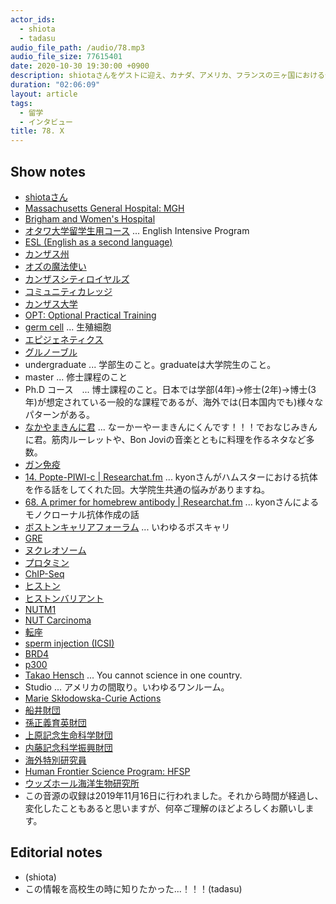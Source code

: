 ```yaml
---
actor_ids:
  - shiota
  - tadasu
audio_file_path: /audio/78.mp3
audio_file_size: 77615401
date: 2020-10-30 19:30:00 +0900
description: shiotaさんをゲストに迎え、カナダ、アメリカ、フランスの三ヶ国における留学体験(学部-博士-ポスドク)についてお聞きしました。
duration: "02:06:09"
layout: article
tags:
  - 留学
  - インタビュー
title: 78. X
---
```


## Show notes
- [shiotaさん](https://twitter.com/SHIO_aka_Hitosh)
- [Massachusetts General Hospital: MGH](https://www.massgeneral.org/)
- [Brigham and Women's Hospital](https://www.brighamandwomens.org/)
- [オタワ大学留学生用コース](https://eip.uottawa.ca/en) ... English Intensive Program
- [ESL (English as a second language)](https://en.wikipedia.org/wiki/English_as_a_second_or_foreign_language)
- [カンザス州](https://ja.wikipedia.org/wiki/%E3%82%AB%E3%83%B3%E3%82%B6%E3%82%B9%E5%B7%9E)
- [オズの魔法使い](https://ja.wikipedia.org/wiki/%E3%82%AA%E3%82%BA%E3%81%AE%E9%AD%94%E6%B3%95%E4%BD%BF%E3%81%84)
- [カンザスシティロイヤルズ](https://www.mlb.com/royals)
- [コミュニティカレッジ](https://www.ryugaku.ne.jp/twoyear/knowledge/commucolle)
- [カンザス大学](https://ja.wikipedia.org/wiki/%E3%82%AB%E3%83%B3%E3%82%B6%E3%82%B9%E5%A4%A7%E5%AD%A6)
- [OPT: Optional Practical Training](https://www.uscis.gov/working-in-the-united-states/students-and-exchange-visitors/optional-practical-training-opt-for-f-1-students)
- [germ cell](https://en.wikipedia.org/wiki/Germ_cell) ... 生殖細胞
- [エピジェネティクス](https://ja.wikipedia.org/wiki/%E3%82%A8%E3%83%94%E3%82%B8%E3%82%A7%E3%83%8D%E3%83%86%E3%82%A3%E3%82%AF%E3%82%B9)
- [グルノーブル](https://ja.wikipedia.org/wiki/%E3%82%B0%E3%83%AB%E3%83%8E%E3%83%BC%E3%83%96%E3%83%AB)
- undergraduate ... 学部生のこと。graduateは大学院生のこと。
- master ... 修士課程のこと
- Ph.D コース　...  博士課程のこと。日本では学部(4年)->修士(2年)->博士(3年)が想定されている一般的な課程であるが、海外では(日本国内でも)様々なパターンがある。
- [なかやまきんに君](https://www.youtube.com/channel/UCOUu8YlbaPz0W2TyFTZHvjA) ... なーかーやーまきんにくんです！！！でおなじみきんに君。筋肉ルーレットや、Bon Joviの音楽とともに料理を作るネタなど多数。
- [ガン免疫](https://ganjoho.jp/public/dia_tre/treatment/immunotherapy/immu02.html)
- [14. Popte-PIWI-c \| Researchat.fm](https://researchat.fm/episode/14) ... kyonさんがハムスターにおける抗体を作る話をしてくれた回。大学院生共通の悩みがありますね。
- [68. A primer for homebrew antibody \| Researchat.fm](https://researchat.fm/episode/68) ... kyonさんによるモノクローナル抗体作成の話
- [ボストンキャリアフォーラム](https://careerforum.net/ja/event/bos/) ... いわゆるボスキャリ
- [GRE](https://www.ets.org/gre)
- [ヌクレオソーム](https://ja.wikipedia.org/wiki/%E3%83%8C%E3%82%AF%E3%83%AC%E3%82%AA%E3%82%BD%E3%83%BC%E3%83%A0)
- [プロタミン](https://ja.wikipedia.org/wiki/%E3%83%97%E3%83%AD%E3%82%BF%E3%83%9F%E3%83%B3)
- [ChIP-Seq](https://en.wikipedia.org/wiki/ChIP_sequencing)
- [ヒストン](https://ja.wikipedia.org/wiki/%E3%83%92%E3%82%B9%E3%83%88%E3%83%B3)
- [ヒストンバリアント](http://www.m-review.co.jp/files/tachiyomi_J0016_2202_0051-0055.pdf)
- [NUTM1](https://www.uniprot.org/uniprot/Q86Y26)
- [NUT Carcinoma](https://www.cancer.gov/pediatric-adult-rare-tumor/rare-tumors/rare-soft-tissue-tumors/nut-carcinoma)
- [転座](https://ja.wikipedia.org/wiki/%E6%9F%93%E8%89%B2%E4%BD%93%E8%BB%A2%E5%BA%A7)
- [sperm injection (ICSI)](https://www.reproductivefacts.org/news-and-publications/patient-fact-sheets-and-booklets/documents/fact-sheets-and-info-booklets/what-is-intracytoplasmic-sperm-injection-icsi/)
- [BRD4](https://www.uniprot.org/uniprot/O60885)
- [p300](https://www.uniprot.org/uniprot/Q09472)
- [Takao Hensch](https://www.mcb.harvard.edu/directory/takao-hensch/) ... You cannot science in one country.
- Studio ... アメリカの間取り。いわゆるワンルーム。
- [Marie Skłodowska-Curie Actions](https://ec.europa.eu/research/mariecurieactions/)
- [船井財団](https://funaifound.or.jp/)
- [孫正義育英財団](https://masason-foundation.org/)
- [上原記念生命科学財団](https://www.ueharazaidan.or.jp/)
- [内藤記念科学振興財団](https://www.naito-f.or.jp/jp/index.php)
- [海外特別研究員](https://www.jsps.go.jp/j-ab/)
- [Human Frontier Science Program: HFSP](https://www.hfsp.org/)
- [ウッズホール海洋生物研究所](https://www.mbl.edu/)
- この音源の収録は2019年11月16日に行われました。それから時間が経過し、変化したこともあると思いますが、何卒ご理解のほどよろしくお願いします。

## Editorial notes
- (shiota)
- この情報を高校生の時に知りたかった...！！！(tadasu)

